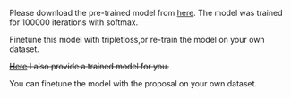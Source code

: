 
Please download the pre-trained model from [here](https://pan.baidu.com/s/1bo9eqaN). The model was trained for 100000 iterations with softmax.

Finetune this model with tripletloss,or re-train the model on your own dataset.

~~[Here](http://pan.baidu.com/s/1boRel35) I also provide a trained model for you.~~

You can finetune the model with the proposal on your own dataset.
